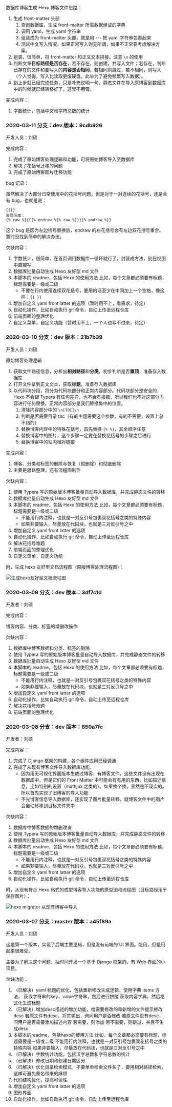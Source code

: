 数据库博客生成 Hexo 博客文件思路：

1. 生成 front-matter 头部
   1. 查询数据库，生成 front-matter 所需数据组成的字典
   2. 调用 yaml，生成 yaml 字符串
   3. 组装成为 front-matter 头部，就是用 --- 把 yaml 字符串包裹起来
   4. 测试中文写入情况，如果正常写入则无所谓，如果不正常要考虑解决方案。
2. 组装，很简单，将 front-matter 和正文文本拼接。注意 `\n`  的使用
3. 判断文章**目标路径是否存在**，若不存在，则创建，并写入文件；若存在，判断已存在的文件和要写入的**内容是否相同**，若相同则跳过，若不相同，则写入（个人觉得，写入比读取更废硬盘，此举为了避免频繁写入数据）。
4. 到上步就已经完成任务，只是补充说明一句，静态文件在导入原博客到数据库中的时候就已经转移好了，这里不用管。

完成内容：

1. 字数统计，包括中文和字符总数的统计

### 2020-03-11 分支：dev 版本：9cdb926

开发人员：刘硕

完成内容：

1. 完成了原始博客处理逻辑和功能，可将原始博客导入至数据库
2. 解决了花括号迁移的问题
3. 完成了原始博客图片迁移功能

bug 记录：

虽然解决了大部分日常使用中的花括号问题，但是对于一对连续的花括号，还是会有 bug，也就是说：

```jinja2
{{}}
会显示成：
{% raw %}{{{% endraw %{% raw %}}}{% endraw %}}
```

这个 bug 是因为左边括号替换后，endraw 的右花括号会有左边双花括号重合。暂时没找到简单的解决办法。

欠缺内容：

1. 字数统计，很简单，在首页调用数据库一循环就行了，封装成方法，别在视图中直接写
2. 数据库批量自动生成 Hexo 友好型 md 文件
3. 本脚本的 readme，包括 Hexo 的使用方法
   比如，每个文章都必须要有标题，标题需要是一级或二级
   - 不要在行内使用连续双花括号，要用的话至少在中间加上一个空格，像这样：`{{ }}`
4. 增加自定义 yaml front latter 的选项（暂时用不上，看需求，待定）
5. 自动化操作，比如自动执行 git 命令，自动上传至远程仓库
6. 前端页面的整理优化
7. 自定义菜单，自定义功能（暂时用不上，一个人也写不过来，待定）

### 2020-03-10 分支：dev 版本：21b7b39

开发人员：刘硕

原始博客处理逻辑

1. 获取文件路径信息，分析出**相对路径**和**分类**，初步判断是否**置顶**，准备存入数据库
2. 打开文件拿到正文文本，获取**标题**，准备存入数据库
3. 以代码块分段，将分为代码块部分和正常内容部分。代码块部分是安全的，Hexo 不会跟 Typera 有任何差异，也不会有报错，所以我们也不对这部分内容进行任何替换。正常内容部分是我们替换集中的位置。
   1. 清除内容部分中的 `\n[TOC]\n`
   2. 判断是否需要目录 toc（有的主题需要这个参数，有的不需要，设置上总不错的）
   3. 替换博客内容中的特殊花括号，首先替换 `{% %}`，其余顺序任意
   4. 替换博客中的图片，这个步骤一定要在替换花括号的步骤之后进行
   5. 替换博客中的站内相对链接

完成内容：

1. 博客、分类和标签的删除与恢复（假删除）和彻底删除
2. 主要是思路整理，还有流程图制作

欠缺内容：

1. 使用 Typera 写的原始版本博客批量自动导入数据库，并完成静态文件的转移
3. 数据库批量自动生成 Hexo 友好型 md 文件
4. 本脚本的 readme，包括 Hexo 的使用方法
   比如，每个文章都必须要有标题，标题需要是一级或二级
   - 不能用行内注释，也就是一对反引号包裹双花括号之类的特殊内容
   - 如果非要输入，尽量放在代码块，也就是三对反引号之中
5. 增加自定义 yaml front latter 的选项
6. 自动化操作，比如自动执行 git 命令，自动上传至远程仓库
7. 解决花括号难题
8. 前端页面的整理优化
9. 自定义菜单，自定义功能

附，生成 hexo 友好型文档流程图（原版博客处理流程图）：

![生成hexo友好型文档流程图](%E5%BC%80%E5%8F%91%E6%96%87%E6%A1%A3.assets/%E7%94%9F%E6%88%90hexo%E5%8F%8B%E5%A5%BD%E5%9E%8B%E6%96%87%E6%A1%A3%E6%B5%81%E7%A8%8B%E5%9B%BE.png)

### 2020-03-09 分支：dev 版本：3df7c1d

开发者：刘硕

完成内容：

博客内容、分类、标签的增删改操作

欠缺内容：

1. 数据库中博客数据和分类、标签的删除
2. 使用 Typera 写的原始版本博客批量自动导入数据库，并完成静态文件的转移
3. 数据库批量自动生成 Hexo 友好型 md 文件
4. 本脚本的 readme，包括 Hexo 的使用方法
   比如，每个文章都必须要有标题，标题需要是一级或二级
   - 不能用行内注释，也就是一对反引号包裹双花括号之类的特殊内容
   - 如果非要输入，尽量放在代码块，也就是三对反引号之中
5. 增加自定义 yaml front latter 的选项
6. 自动化操作，比如自动执行 git 命令，自动上传至远程仓库
7. 解决花括号难题
8. 前端页面的整理优化

### 2020-03-08 分支：dev 版本：850a7fc

开发者：刘硕

完成内容：

1. 完成了 Django 框架的构建，各个组件应用已经调通
2. 完成了从现有博客文件导入数据库功能。
   - 因为用无可视化界面版本生成过博客，有博客文件。这些文件没有出现在数据库中，但是它们的 Front Matter 中可能会有有用的东西，比如描述信息，比如特别的设置（mathjax 之类的）。如果挨个找，显然是不现实的。所以首先实现了旧博客的导入功能
   - 不光博客信息导入数据库，还实现了图片批量转移。就博客文件中的图片会自动转移到目标文件夹中

欠缺内容：

1. 数据库中博客数据的增删改查
2. 使用 Typera 写的原始版本博客批量自动导入数据库，并完成静态文件的转移
3. 数据库批量自动生成 Hexo 友好型 md 文件
4. 本脚本的 readme，包括 Hexo 的使用方法
   比如，每个文章都必须要有标题，标题需要是一级或二级
   - 不能用行内注释，也就是一对反引号包裹双花括号之类的特殊内容
   - 如果非要输入，尽量放在代码块，也就是三对反引号之中
5. 增加自定义 yaml front latter 的选项
6. 自动化操作，比如自动执行 git 命令，自动上传至远程仓库

附，从现有符合 Hexo 格式的成型博客导入功能的原型图和流程图（目标路径用于保存图片）：

![hexo migrator 从现有博客中导入](%E5%BC%80%E5%8F%91%E6%96%87%E6%A1%A3.assets/hexo%20migrator%20%E4%BB%8E%E7%8E%B0%E6%9C%89%E5%8D%9A%E5%AE%A2%E4%B8%AD%E5%AF%BC%E5%85%A5.png)

### 2020-03-07 分支：master 版本：a45f89a

开发人员：刘硕

这是第一个版本，实现了后端主要逻辑，但是没有前端的 UI 界面。能用，但是用起来很难受。

主要为了解决这个问题，抽时间开发一个基于 Django 框架的，有 Web 界面的小项目。

欠缺功能：

1. （已解决）yaml 标题的优化，包括重新修改生成逻辑，使用字典 items 方法，
   获取字符串的key，value字符串，然后进行拼接
   获取内容字典，然后格式化生成标题
2. （已解决）增加desc描述的增加功能，给需要修改的和新增的文件提示修改desc
   若原文件有desc，将其输出，询问用户是否修改
   若原文件没有desc，问用户是否需要添加描述内容
       若需要，则添加
       若不需要，则跳过，并且不生成desc
3. 本脚本的readme，包括hexo的使用方法
   比如，每个文章都必须要有标题，标题需要是一级或二级
       不能用行内注释，也就是一对反引号包裹双花括号之类的特殊内容
       如果非要输入，尽量放在代码块，也就是三对反引号之中
4. （已解决）字数统计功能，包括汉字总数和字符总数的统计
5. （已解决）修改日期和创建日期区分
6. （已解决）优化目录检索模式，不要单单检索文件名了，要用相对路径检索，这样可避免重名带来的麻烦
7. 代码结构优化，提高可读性
8. 增加自定义 yaml front latter 的选项
9. 图形界面
10. 自动化操作，比如自动执行 git 命令，自动上传至远程仓库

